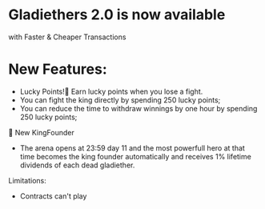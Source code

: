 # Gladiethers 2.0 is now available
with Faster & Cheaper Transactions

# New Features:
- Lucky Points!🎰 Earn lucky points when you lose a fight.
- You can fight the king directly by spending 250 lucky points;
- You can reduce the time to withdraw winnings by one hour by spending 250 lucky points;

👑 New KingFounder
- The arena opens at 23:59 day 11 and the most powerfull hero at that time becomes the king founder automatically and receives 1% lifetime dividends of each dead gladiether.

Limitations:
- Contracts can't play
